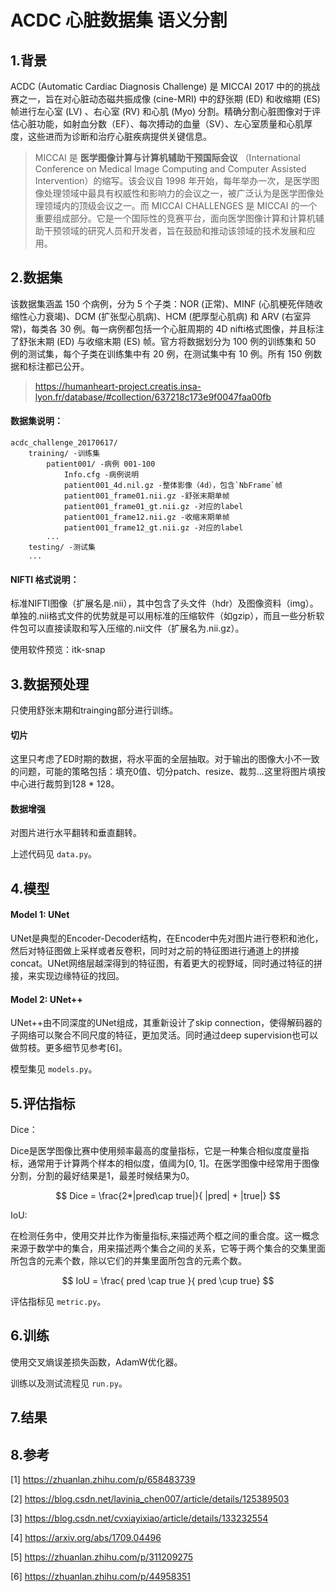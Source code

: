 # ACDC 心脏数据集 语义分割

## 1.背景

ACDC (Automatic Cardiac Diagnosis Challenge) 是 MICCAI 2017 中的的挑战赛之一，旨在对心脏动态磁共振成像 (cine-MRI) 中的舒张期 (ED) 和收缩期 (ES) 帧进行左心室 (LV) 、右心室 (RV) 和心肌 (Myo) 分割。精确分割心脏图像对于评估心脏功能，如射血分数（EF）、每次搏动的血量（SV）、左心室质量和心肌厚度，这些进而为诊断和治疗心脏疾病提供关键信息。


> MICCAI 是 **医学图像计算与计算机辅助干预国际会议** （International Conference on Medical Image Computing and Computer Assisted Intervention）的缩写。该会议自 1998 年开始，每年举办一次，是医学图像处理领域中最具有权威性和影响力的会议之一，被广泛认为是医学图像处理领域内的顶级会议之一。而 MICCAI CHALLENGES 是 MICCAI 的一个重要组成部分。它是一个国际性的竞赛平台，面向医学图像计算和计算机辅助干预领域的研究人员和开发者，旨在鼓励和推动该领域的技术发展和应用。

## 2.数据集

该数据集涵盖 150 个病例，分为 5 个子类：NOR (正常)、MINF (心肌梗死伴随收缩性心力衰竭)、DCM (扩张型心肌病)、HCM (肥厚型心肌病) 和 ARV (右室异常)，每类各 30 例。每一病例都包括一个心脏周期的 4D nifti格式图像，并且标注了舒张末期 (ED) 与收缩末期 (ES) 帧。官方将数据划分为 100 例的训练集和 50 例的测试集，每个子类在训练集中有 20 例，在测试集中有 10 例。所有 150 例数据和标注都已公开。

> https://humanheart-project.creatis.insa-lyon.fr/database/#collection/637218c173e9f0047faa00fb


#### 数据集说明：


```
acdc_challenge_20170617/ 
    training/ -训练集
        patient001/ -病例 001-100
            Info.cfg -病例说明
            patient001_4d.nil.gz -整体影像（4d），包含`NbFrame`帧
            patient001_frame01.nii.gz -舒张末期单帧
            patient001_frame01_gt.nii.gz -对应的label
            patient001_frame12.nii.gz -收缩末期单帧
            patient001_frame12_gt.nii.gz -对应的label
        ...
    testing/ -测试集
    ...

```


#### NIFTI 格式说明：
标准NIFTI图像（扩展名是.nii），其中包含了头文件（hdr）及图像资料（img）。单独的.nii格式文件的优势就是可以用标准的压缩软件（如gzip），而且一些分析软件包可以直接读取和写入压缩的.nii文件（扩展名为.nii.gz）。

使用软件预览：itk-snap


## 3.数据预处理

只使用舒张末期和trainging部分进行训练。

#### 切片

这里只考虑了ED时期的数据，将水平面的全层抽取。对于输出的图像大小不一致的问题，可能的策略包括：填充0值、切分patch、resize、裁剪...这里将图片填按中心进行裁剪到128 * 128。

#### 数据增强

对图片进行水平翻转和垂直翻转。

上述代码见 `data.py`。

## 4.模型

#### Model 1: UNet

UNet是典型的Encoder-Decoder结构，在Encoder中先对图片进行卷积和池化，然后对特征图做上采样或者反卷积，同时对之前的特征图进行通道上的拼接concat。UNet网络层越深得到的特征图，有着更大的视野域，同时通过特征的拼接，来实现边缘特征的找回。

#### Model 2: UNet++

UNet++由不同深度的UNet组成，其重新设计了skip connection，使得解码器的子网络可以聚合不同尺度的特征，更加灵活。同时通过deep supervision也可以做剪枝。更多细节见参考[6]。

模型集见 `models.py`。

## 5.评估指标

Dice：

Dice是医学图像比赛中使用频率最高的度量指标，它是一种集合相似度度量指标，通常用于计算两个样本的相似度，值阈为[0, 1]。在医学图像中经常用于图像分割，分割的最好结果是1，最差时候结果为0。

$$
    Dice = \frac{2*|pred\cap true|}{ |pred| + |true|}
$$

IoU:

在检测任务中，使用交并比作为衡量指标,来描述两个框之间的重合度。这一概念来源于数学中的集合，用来描述两个集合之间的关系，它等于两个集合的交集里面所包含的元素个数，除以它们的并集里面所包含的元素个数。

$$
    IoU = \frac{ pred \cap true }{ pred \cup true}
$$


评估指标见 `metric.py`。

## 6.训练

使用交叉熵误差损失函数，AdamW优化器。

训练以及测试流程见 `run.py`。

## 7.结果

## 8.参考

[1] https://zhuanlan.zhihu.com/p/658483739

[2] https://blog.csdn.net/lavinia_chen007/article/details/125389503

[3] https://blog.csdn.net/cvxiayixiao/article/details/133232554

[4] https://arxiv.org/abs/1709.04496

[5] https://zhuanlan.zhihu.com/p/311209275

[6] https://zhuanlan.zhihu.com/p/44958351